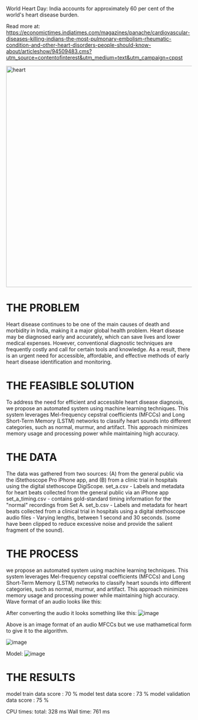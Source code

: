 World Heart Day: India accounts for approximately 60 per cent of the world's heart disease burden.

Read more at:
https://economictimes.indiatimes.com/magazines/panache/cardiovascular-diseases-killing-indians-the-most-pulmonary-embolism-rheumatic-condition-and-other-heart-disorders-people-should-know-about/articleshow/94509483.cms?utm_source=contentofinterest&utm_medium=text&utm_campaign=cppst

<img width="600" alt="heart" src="https://github.com/SrujanEppalapally/Heart-Sound-Analysis-and-Classification/assets/62091112/f0263d84-fe45-418f-847b-2e97f24b65b4">



<h1>THE PROBLEM</h1>
Heart disease continues to be one of the main causes of death and morbidity in India, making it a major global health problem. Heart disease may be diagnosed early and accurately, which can save lives and lower medical expenses. However, conventional diagnostic techniques are frequently costly and call for certain tools and knowledge. As a result, there is an urgent need for accessible, affordable, and effective methods of early heart disease identification and monitoring.

<h1>THE FEASIBLE SOLUTION</h1>
To address the need for efficient and accessible heart disease diagnosis, we propose an automated system using machine learning techniques. This system leverages Mel-frequency cepstral coefficients (MFCCs) and Long Short-Term Memory (LSTM) networks to classify heart sounds into different categories, such as normal, murmur, and artifact. This approach minimizes memory usage and processing power while maintaining high accuracy.

<h1>THE DATA</h1>
The data was gathered from two sources: (A) from the general public via the iStethoscope Pro iPhone app, and (B) from a clinic trial in hospitals using the digital stethoscope DigiScope.
set_a.csv - Labels and metadata for heart beats collected from the general public via an iPhone app
set_a_timing.csv - contains gold-standard timing information for the "normal" recordings from Set A.
set_b.csv - Labels and metadata for heart beats collected from a clinical trial in hospitals using a digital stethoscope
audio files - Varying lengths, between 1 second and 30 seconds. (some have been clipped to reduce excessive noise and provide the salient fragment of the sound).

<h1>THE PROCESS</h1>
we propose an automated system using machine learning techniques. This system leverages Mel-frequency cepstral coefficients (MFCCs) and Long Short-Term Memory (LSTM) networks to classify heart sounds into different categories, such as normal, murmur, and artifact. This approach minimizes memory usage and processing power while maintaining high accuracy.
Wave format of an audio looks like this:

After converting the audio it looks something like this:
![image](https://github.com/SrujanEppalapally/Heart-Sound-Analysis-and-Classification/assets/62091112/5d480f24-c952-463c-a3cb-22947996a16d)

Above is an image format of an audio MFCCs but we use mathametical form to give it to the algorithm.

![image](https://github.com/SrujanEppalapally/Heart-Sound-Analysis-and-Classification/assets/62091112/4185ba52-ff12-4b50-ae3f-1449ffef243d)

Model:
![image](https://github.com/SrujanEppalapally/Heart-Sound-Analysis-and-Classification/assets/62091112/79e8b55a-d553-466d-b673-b559d9977f19)


<h1>THE RESULTS</h1>

model train data score       :  70 %
model test data score        :  73 %
model validation data score  :  75 %

CPU times: total: 328 ms
Wall time: 761 ms

